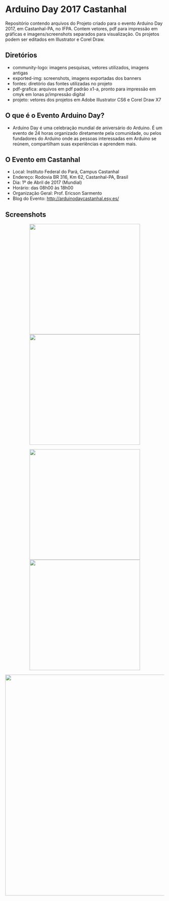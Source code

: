 # Arduino Day 2017 Castanhal

Repositório contendo arquivos do Projeto criado para o evento Arduino Day 2017, em Castanhal-PA, no IFPA.
Contem vetores, pdf para impressão em gráficas e imagens/screenshots separados para visualização.
Os projetos podem ser editados em Illustrator e Corel Draw.

## Diretórios ##
- community-logo: imagens pesquisas, vetores utilizados, imagens antigas
- exported-img: screenshots, imagens exportadas dos banners
- fontes: diretório das fontes utilizadas no projeto
- pdf-grafica: arquivos em pdf padrão x1-a, pronto para impressão em cmyk em lonas p/impressão digital
- projeto: vetores dos projetos em Adobe Illustrator CS6 e Corel Draw X7

## O que é o Evento Arduino Day?
- Arduino Day é uma celebração mundial de aniversário do Arduino. É um evento de 24 horas organizado diretamente pela comunidade, ou pelos fundadores do Arduino onde as pessoas interessadas em Arduino se reúnem, compartilham suas experiências e aprendem mais.

## O Evento em Castanhal
- Local: Instituto Federal do Pará, Campus Castanhal
- Endereço: Rodovia BR 316, Km 62, Castanhal-PA, Brasil
- Dia: 1º de Abril de 2017 (Mundial)
- Horário: das 08h00 às 18h00
- Organização Geral: Prof. Ericson Sarmento
- Blog do Evento: http://arduinodaycastanhal.esy.es/

## Screenshots
<p align="center">
  <img src="/exported-img/arduinoday-banner-mod1.jpg" width="350"/>
  <img src="/exported-img/arduinoday-banner-mod2.jpg" width="350"/>
</p>

<p align="center">
  <img src="/exported-img/arduinoday-banner-mod3.jpg" width="350"/>
  <img src="/exported-img/arduinoday-banner-mod4.jpg" width="350"/>
</p>

<p align="center">
  <img src="/exported-img/arduinoday-banner-patrocinadores.jpg" width="700"/>
</p>
